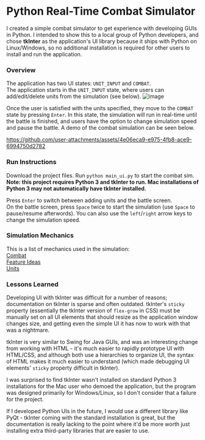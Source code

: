
# Python Real-Time Combat Simulator
I created a simple combat simulator to get experience with developing GUIs in Python. I intended to show this to a local group of Python developers, and chose **tkInter** as the application's UI library because it ships with Python on Linux/Windows, so no additional installation is required for other users to install and run the application.

### Overview
The application has two UI states: `UNIT_INPUT` and `COMBAT`.  
The application starts in the `UNIT_INPUT` state, where users can add/edit/delete units from the simulation (see below).
![image](https://github.com/user-attachments/assets/26bd03ac-a569-4dcc-b6ba-8bb44bdc1a3d)  

Once the user is satisfied with the units specified, they move to the `COMBAT` state by pressing `Enter`. In this state, the simulation will run in real-time until the battle is finished, and users have the option to change simulation speed and pause the battle. A demo of the combat simulation can be seen below.  

https://github.com/user-attachments/assets/4e06eca9-e975-4fb8-ace9-6994750d2782


### Run Instructions
Download the project files. Run `python main_ui.py` to start the combat sim.  
**Note: this project requires Python 3 and tkInter to run. Mac installations of Python 3 may not automatically have tkInter installed.**

Press `Enter` to switch between adding units and the battle screen.  
On the battle screen, press `Space` twice to start the simulation (use `Space` to pause/resume afterwords). You can also use the `left`/`right` arrow keys to change the simulation speed.

### Simulation Mechanics




This is a list of mechanics used in the simulation:  
[Combat](/docs/combat.md)  
[Feature Ideas](/docs/future.md)  
[Units](/docs/units.md)  

### Lessons Learned
Developing UI with tkInter was difficult for a number of reasons; documentation on tkInter is sparse and often outdated. tkInter's `sticky` property (essentially the tkInter version of `flex-grow` in CSS) must be manually set on all UI elements that should resize as the application window changes size, and getting even the simple UI it has now to work with that was a nightmare.

tkInter is very similar to Swing for Java GUIs, and was an interesting change from working with HTML - it's much easier to rapidly prototype UI with HTML/CSS, and although both use a hierarchies to organize UI, the syntax of HTML makes it much easier to understand (which made debugging UI elements' `sticky` property difficult in tkInter).

I was surprised to find tkInter wasn't installed on standard Python 3 installations for the Mac user who demoed the application, but the program was designed primarily for Windows/Linux, so I don't consider that a failure for the project.

If I developed Python UIs in the future, I would use a different library like PyQt - tkInter coming with the standard installation is great, but the documentation is really lacking to the point where it'd be more worth just installing extra third-party libraries that are easier to use.
